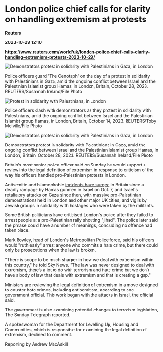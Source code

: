 # London police chief calls for clarity on handling extremism at protests
**Reuters**

**2023-10-29 12:10**

**https://www.reuters.com/world/uk/london-police-chief-calls-clarity-handling-extremism-protests-2023-10-29/**

![Demonstrators protest in solidarity with Palestinians in Gaza, in London](https://www.reuters.com/resizer/ehhAV4L1YWEL1iCC90IS9daiG9g=/1920x0/filters:quality(80)/cloudfront-us-east-2.images.arcpublishing.com/reuters/MCWAMMO6BFMB3GALLAAVA3HJ3M.jpg)

Police officers guard 'The Cenotaph' on the day of a protest in solidarity with Palestinians in Gaza, amid the ongoing conflict between Israel and the Palestinian Islamist group Hamas, in London, Britain, October 28, 2023. REUTERS/Susannah Ireland/File Photo

![Protest in solidarity with Palestinians, in London](https://www.reuters.com/resizer/ReYLFNubM9ErjEypCCzv2nTAdwA=/1920x0/filters:quality(80)/cloudfront-us-east-2.images.arcpublishing.com/reuters/E35EDLRW6VL47DNIE5OSRGESD4.jpg)

Police officers clash with demonstrators as they protest in solidarity with Palestinians, amid the ongoing conflict between Israel and the Palestinian Islamist group Hamas, in London, Britain, October 14, 2023. REUTERS/Toby Melville/File Photo

![Demonstrators protest in solidarity with Palestinians in Gaza, in London](https://www.reuters.com/resizer/t_y8vkiZ9yzzXXsU-RR4uj0YvVQ=/1920x0/filters:quality(80)/cloudfront-us-east-2.images.arcpublishing.com/reuters/RUZZ6IUPUZO2JIPN4BDOPSBAZA.jpg)

Demonstrators protest in solidarity with Palestinians in Gaza, amid the ongoing conflict between Israel and the Palestinian Islamist group Hamas, in London, Britain, October 28, 2023. REUTERS/Susannah Ireland/File Photo

Britain's most senior police officer said on Sunday he would support a review into the legal definition of extremism in response to criticism of the way his officers handled pro-Palestinian protests in London.

Antisemitic and Islamophobic [incidents have surged](https://www.reuters.com/world/uk/london-hate-crimes-rise-again-wake-middle-east-conflict-2023-10-27/) in Britain since a deadly rampage by Hamas gunmen in Israel on Oct. 7, and Israel's retaliatory attacks on Gaza since then, with massive pro-Palestinian demonstrations held in London and other major UK cities, and vigils by Jewish groups in solidarity with hostages who were taken by the militants.

Some British politicians have criticised London's police after they failed to arrest people at a pro-Palestinian rally shouting "jihad". The police later said the phrase could have a number of meanings, concluding no offence had taken place.

Mark Rowley, head of London's Metropolitan Police force, said his officers would "ruthlessly" arrest anyone who commits a hate crime, but there could only be prosecutions when the law is broken.

"There is scope to be much sharper in how we deal with extremism within this country," he told Sky News. "The law was never designed to deal with extremism, there’s a lot to do with terrorism and hate crime but we don’t have a body of law that deals with extremism and that is creating a gap."

Ministers are reviewing the legal definition of extremism in a move designed to counter hate crimes, including antisemitism, according to one government official. This work began with the attacks in Israel, the official said.

The government is also examining potential changes to terrorism legislation, The Sunday Telegraph reported.

A spokeswoman for the Department for Levelling Up, Housing and Communities, which is responsible for examining the legal definition of extremism, declined to comment.

Reporting by Andrew MacAskill